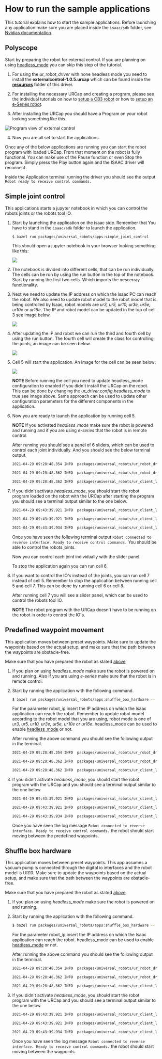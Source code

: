 # How to run the sample applications

This tutorial explains how to start the sample applications. Before launching any
application make sure you are placed inside the `isaac/sdk` folder, see [Nvidias
documentation](https://docs.nvidia.com/isaac/isaac/doc/getting_started.html).

## Polyscope

Start by preparing the robot for external control. If you are planning on using
[headless_mode](../README.md#Headless-mode) you can skip this step of the tutorial.

1. For using the *ur_robot_driver* with none headless mode you need to install the
**externalcontrol-1.0.5.urcap** which can be found inside the [**resources**](../resources/)
folder of this driver.

2. For installing the necessary URCap and creating a program, please see the individual
tutorials on how to [setup a CB3 robot](ur_robot_driver/doc/install_urcap_cb3.md)
or how to [setup an e-Series robot](ur_robot_driver/doc/install_urcap_e_series.md).

3. After installing the URCap you should have a Program on your robot looking something
like this.

  ![Program view of external control](initial_setup_images/es_11_program_view_excontrol.png)

4. Now you are all set to start the applications.

Once any of the below applications are running you can start the robot program with
loaded URCap. From that moment on the robot is fully functional. You can make use
of the Pause function or even Stop the program. Simply press the Play button
again and the ISAAC driver will reconnect.

Inside the Application terminal running the driver you should see the output `Robot
ready to receive control commands.`

## Simple joint control

This applications starts a jupyter notebook in which you can control the robots joints or the robots tool IO.

1. Start by launching the application on the isaac side. Remember that You have
to stand in the `isaac/sdk` folder to launch the application.

   ```bash
   $ bazel run packages/universal_robots/apps:simple_joint_control
   ```

   This should open a jupyter notebook in your browser looking something like this:

   ![](./tutorial/notebook_after_running.png)

2. The notebook is divided into different cells, that can be run individually.
The cells can be run by using the run button in the top of the notebook. Start by
running the first two cells. Which imports the nescerray functionality.

3. Next we need to update the IP address on which the Isaac PC can reach the robot.
We also need to update robot model to the robot model that is being controlled by
Isaac, robot models are *ur3, ur5, ur10, ur3e, ur5e, ur10e or ur16e*. The IP and
robot model can be updated in the top of cell 3 see image below.

   ![](./tutorial/cell_3.png)

4. After updating the IP and robot we can run the third and fourth cell by using
the run button. The fourth cell will create the class for controlling the joints,
an image can be seen below.

   ![](./tutorial/cell_4.png)

5. Cell 5 will start the application. An image for the cell can be seen below:

   ![](./tutorial/cell_5.png)

   **NOTE** Before running the cell you
   need to update headless_mode configuration to enabled if you didn't install
   the URCap on the robot. This can be done by changing the *ur_driver.config.headless_mode*
   to true see image above. Same approach can be used to update other configuration
   parameters for the different components in the application.

6. Now you are ready to launch the application by running cell 5.

   **NOTE** If you activated
   *headless_mode* make sure the robot is powered and running and if you are using
   *e-series* that the robot is in remote control.

   After running you should see a panel of 6 sliders, which can be used to control
   each joint individually. And you should see the below terminal output.

   ```bash
   2021-04-29 09:28:48.354 INFO  packages/universal_robots/ur_robot_driver/UniversalRobots.cpp@159: Waiting to receive the first RTDE data

   2021-04-29 09:28:48.362 INFO  packages/universal_robots/ur_robot_driver/UniversalRobots.cpp@162: First RTDE data received

   2021-04-29 09:28:48.362 INFO  packages/universal_robots/ur_client_library/src/ur/dashboard_client.cpp@49: Connected: Universal Robots Dashboard Server

   ```

7. If you didn't activate *headless_mode*, you should start the robot program loaded
on the robot with the URCap after starting the program you should see a terminal
output similar to the one below.

   ```bash
   2021-04-29 09:43:39.921 INFO  packages/universal_robots/ur_client_library/include/ur_client_library/comm/script_sender.h@85: Robot requested program

   2021-04-29 09:43:39.921 INFO  packages/universal_robots/ur_client_library/include/ur_client_library/comm/script_sender.h@98: Sent program to robot

   2021-04-29 09:43:39.934 INFO  packages/universal_robots/ur_client_library/include/ur_client_library/comm/reverse_interface.h@145: Robot connected to reverse interface. Ready to receive control commands.
   ```

   Once you have seen the following terminal output `Robot connected to reverse interface. Ready to receive control commands.` You should be able to control the robots joints.

   Now you can control each joint individually with the slider panel.

   To stop the application again you can run cell 6.

8. If you want to control the IO's instead of the joints, you can run cell 7 instead
of cell 5. Remember to stop the application between running cell 5 and cell 7. This
can be done by running cell 6 or cell 8.

   After running cell 7 you will see a slider panel, which can be used to control
   the robots tool IO.

   **NOTE** The robot program with the URCap doesn't have to be running on the robot
   in order to control the IO's.

## Predefined waypoint movement

This application moves between preset waypoints. Make sure to update the waypoints
based on the actual setup, and make sure that the path between the waypoints are
obstacle-free.

Make sure that you have prepared the robot as stated [above](#polyscope).

1. If you plan on using *headless_mode* make sure the robot is powered on and running.
Also if you are using *e-series* make sure that the robot is in remote control.

2. Start by running the application with the following command.

   ```bash
   $ bazel run packages/universal_robots/apps:shuffle_box_hardware -- --robot_ip "192.168.56.1" --robot_model "ur5e" --headless_mode false
   ```

   For the parameter
   robot_ip insert the IP address on which the Isaac application
   can reach the robot. Remember to update robot model according to the robot model
   that you are using, robot mode is one of *ur3, ur5, ur10, ur3e, ur5e, ur10e or
   ur16e*. headless_mode can be used to enable [headless_mode](../README.md#headless-mode)
   or not.

   After running the above command you should see the following output in the terminal.

   ```bash
   2021-04-29 09:28:48.354 INFO  packages/universal_robots/ur_robot_driver/UniversalRobots.cpp@159: Waiting to receive the first RTDE data

   2021-04-29 09:28:48.362 INFO  packages/universal_robots/ur_robot_driver/UniversalRobots.cpp@162: First RTDE data received

   2021-04-29 09:28:48.362 INFO  packages/universal_robots/ur_client_library/src/ur/dashboard_client.cpp@49: Connected: Universal Robots Dashboard Server
   ```

3. If you didn't activate *headless_mode*, you should start the robot program with
the URCap and you should see a terminal output similar to the one below.

   ```bash
   2021-04-29 09:43:39.921 INFO  packages/universal_robots/ur_client_library/include/ur_client_library/comm/script_sender.h@85: Robot requested program

   2021-04-29 09:43:39.921 INFO  packages/universal_robots/ur_client_library/include/ur_client_library/comm/script_sender.h@98: Sent program to robot

   2021-04-29 09:43:39.934 INFO  packages/universal_robots/ur_client_library/include/ur_client_library/comm/reverse_interface.h@145: Robot connected to reverse interface. Ready to receive control commands.
   ```

   Once you have seen the log message `Robot connected to reverse interface. Ready
   to receive control commands.` the robot should start moving between the predefined
   waypoints.

## Shuffle box hardware

This application moves between preset waypoints. This app assumes a vacuum pump
is connected through the digital io interfaces and the robot model is UR10. Make
sure to update the waypoints based on the actual setup, and make sure that the path
between the waypoints are obstacle-free.

Make sure that you have prepared the robot as stated [above](#polyscope).

1. If you plan on using *headless_mode* make sure the robot is powered on and running.

2. Start by running the application with the following command.

   ```bash
   $ bazel run packages/universal_robots/apps:shuffle_box_hardware -- --robot_ip "192.168.56.1" --headless_mode false
   ```

   For the parameter
   robot_ip insert the IP address on which the Isaac application
   can reach the robot. headless_mode can be used to enable [headless_mode](../README.md#headless-mode)
   or not.

   After running the above command you should see the following output in the terminal.

   ```bash
   2021-04-29 09:28:48.354 INFO  packages/universal_robots/ur_robot_driver/UniversalRobots.cpp@159: Waiting to receive the first RTDE data

   2021-04-29 09:28:48.362 INFO  packages/universal_robots/ur_robot_driver/UniversalRobots.cpp@162: First RTDE data received

   2021-04-29 09:28:48.362 INFO  packages/universal_robots/ur_client_library/src/ur/dashboard_client.cpp@49: Connected: Universal Robots Dashboard Server
   ```

3. If you didn't activate *headless_mode*, you should start the robot program with
the URCap and you should see a terminal output similar to the one below.

   ```bash
   2021-04-29 09:43:39.921 INFO  packages/universal_robots/ur_client_library/include/ur_client_library/comm/script_sender.h@85: Robot requested program

   2021-04-29 09:43:39.921 INFO  packages/universal_robots/ur_client_library/include/ur_client_library/comm/script_sender.h@98: Sent program to robot

   2021-04-29 09:43:39.934 INFO  packages/universal_robots/ur_client_library/include/ur_client_library/comm/reverse_interface.h@145: Robot connected to reverse interface. Ready to receive control commands.
   ```

   Once you have seen the log message `Robot connected to reverse interface. Ready
   to receive control commands.` the robot should start moving between the waypoints.
